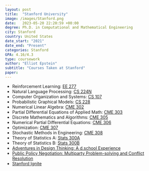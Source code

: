 ```yaml
---
layout: post
title:  "Stanford University"
image: /images/Stanford.png
date:   2023-05-20 22:20:59 +00:00
degree: Ph.D. in Computational and Mathematical Engineering
city: Stanford
country: United States
date_start: "2021"
date_end: "Present"
categories: Stanford
GPA: 4.16/4.3
type: coursework
author: "Elliot Epstein"
subtitle: "Courses Taken at Stanford"
paper: 
---
```

- Reinforcement Learning: [EE 277](https://explorecourses.stanford.edu/search;jsessionid=1sasdxl9ebonjy8a05hhg9ian?q=EE+277%3a+Reinforcement+Learning%3a+Behaviors+and+Applications&view=catalog&filter-coursestatus-Active=on&academicYear=20222023) 
- Natural Language Processing: [CS 224N](https://web.stanford.edu/class/cs224n/)
- Computer Organization and Systems: [CS 107](http://web.stanford.edu/class/cs107/)
- Probabilistic Graphical Models: [CS 228](https://ermongroup.github.io/cs228/)
- Numerical Linear Algebra: [CME 302](https://explorecourses.stanford.edu/search?view=catalog&filter-coursestatus-Active=on&page=0&catalog=&q=CME+302%3A+Numerical+Linear+Algebra&collapse=)
- Partial Differential Equations of Applied Math: [CME 303](http://virtualmath1.stanford.edu/~andras/220.html) 
- Discrete Mathematics and Algorithms: [CME 305](https://web.stanford.edu/class/cme305/)
- Numerical Partial Differential Equations: [CME 306](https://explorecourses.stanford.edu/search?view=catalog&filter-coursestatus-Active=on&page=0&catalog=&academicYear=20222023&q=CME+306&collapse=)
- Optimization: [CME 307](https://web.stanford.edu/class/msande311/) 
- Stochastic Methods in Engineering: [CME 308](https://web.stanford.edu/class/cme308/)
- Theory of Statistics A: [Stats 300A](https://web.stanford.edu/class/stats300a/)
- Theory of Statistics B: [Stats 300B](https://tselilschramm.org/statstheory/stats300b-winter24.html) 
- [Adventures in Design Thinking: A d.school Experience](https://vpge.stanford.edu/resources/sgsi-2023-adventures-design-thinking-dschool-experience)
- [Public Policy Negotiation: Multiparty Problem-solving and Conflict Resolution](https://vpge.stanford.edu/resources/sgsi-2023-public-policy-negotiation-multiparty-problem-solving-and-conflict-resolution)
- [Stanford Ignite](https://www.gsb.stanford.edu/programs/stanford-ignite)
